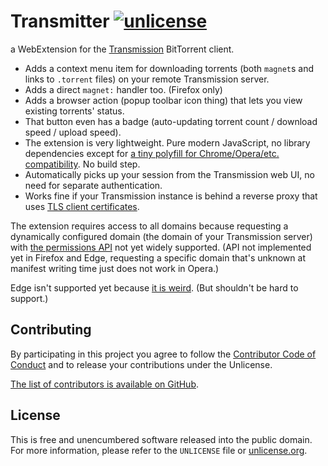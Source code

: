 # Transmitter [![unlicense](https://img.shields.io/badge/un-license-green.svg?style=flat)](http://unlicense.org)

a WebExtension for the [Transmission](https://transmissionbt.com/) BitTorrent client.

- Adds a context menu item for downloading torrents (both `magnet`s and links to `.torrent` files) on your remote Transmission server.
- Adds a direct `magnet:` handler too. (Firefox only)
- Adds a browser action (popup toolbar icon thing) that lets you view existing torrents' status.
- That button even has a badge (auto-updating torrent count / download speed / upload speed).
- The extension is very lightweight. Pure modern JavaScript, no library dependencies except for [a tiny polyfill for Chrome/Opera/etc. compatibility](https://github.com/mozilla/webextension-polyfill). No build step.
- Automatically picks up your session from the Transmission web UI, no need for separate authentication.
- Works fine if your Transmission instance is behind a reverse proxy that uses [TLS client certificates](https://github.com/myfreeweb/damnx509).

The extension requires access to all domains because requesting a dynamically configured domain (the domain of your Transmission server) with [the permissions API](https://developer.chrome.com/extensions/permissions) not yet widely supported.
(API not implemented yet in Firefox and Edge, requesting a specific domain that's unknown at manifest writing time just does not work in Opera.)

Edge isn't supported yet because [it is weird](https://github.com/mozilla/webextension-polyfill/issues/3).
(But shouldn't be hard to support.)

## Contributing

By participating in this project you agree to follow the [Contributor Code of Conduct](http://contributor-covenant.org/version/1/4/) and to release your contributions under the Unlicense.

[The list of contributors is available on GitHub](https://github.com/myfreeweb/transmitter/graphs/contributors).

## License

This is free and unencumbered software released into the public domain.  
For more information, please refer to the `UNLICENSE` file or [unlicense.org](http://unlicense.org).